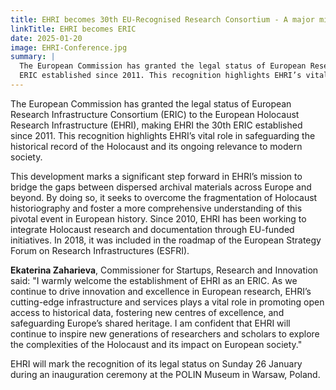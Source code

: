 ```yaml
---
title: EHRI becomes 30th EU-Recognised Research Consortium - A major milestone for EHRI and Holocaust studies
linkTitle: EHRI becomes ERIC
date: 2025-01-20
image: EHRI-Conference.jpg
summary: |
  The European Commission has granted the legal status of European Research Infrastructure Consortium (ERIC) to the European Holocaust Research Infrastructure (EHRI), making EHRI the 30th 
  ERIC established since 2011. This recognition highlights EHRI’s vital role in safeguarding the historical record of the Holocaust and its ongoing relevance to modern society.
---
```


The European Commission has granted the legal status of European Research Infrastructure Consortium (ERIC) to the European Holocaust Research Infrastructure (EHRI), making EHRI the 
30th ERIC established since 2011. This recognition highlights EHRI’s vital role in safeguarding the historical record of the Holocaust and its ongoing relevance to modern society.

This development marks a significant step forward in EHRI’s mission to bridge the gaps between dispersed archival materials across Europe and beyond. By doing so, it seeks to overcome 
the fragmentation of Holocaust historiography and foster a more comprehensive understanding of this pivotal event in European history. Since 2010, EHRI has been working to integrate 
Holocaust research and documentation through EU-funded initiatives. In 2018, it was included in the roadmap of the European Strategy Forum on Research Infrastructures (ESFRI).

**Ekaterina Zaharieva**, Commissioner for Startups, Research and Innovation said: "I warmly welcome the establishment of EHRI as an ERIC. As we continue to drive innovation and excellence in European research, EHRI’s cutting-edge infrastructure and services plays a vital role in promoting open access to historical data, fostering new centres of excellence, and safeguarding Europe’s shared heritage. I am confident that EHRI will continue to inspire new generations of researchers and scholars to explore the complexities of the Holocaust and its impact on European society."

EHRI will mark the recognition of its legal status on Sunday 26 January during an inauguration ceremony at the POLIN Museum in Warsaw, Poland.


